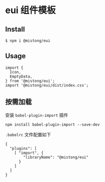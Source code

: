 # eui 组件模板

## Install

```
$ npm i @mistong/eui
```

## Usage

```
import {
  Icon,
  EmptyData,
} from '@mistong/eui';
import '@mistong/eui/dist/index.css';
```

## 按需加载

安装 `babel-plugin-import` 插件

```
npm install babel-plugin-import --save-dev
```

`.babelrc` 文件配置如下

```
{
  "plugins": [
    [ "import", {
        "libraryName": "@mistong/eui"
      }
    ]
  ]
}
```


